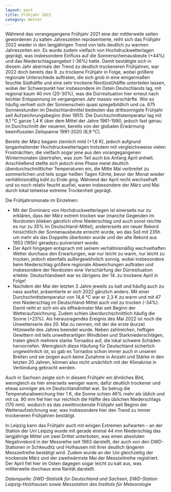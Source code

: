 ```yaml
---
layout: post
title: Frühjahr 2022 
category: Wetter
---
```


Während das vorangegangene Frühjahr 2021 eine der mittlerweile selten gewordenen zu kalten Jahreszeiten repräsentierte, reiht sich das Frühjahr 2022 wieder in den langjährigen Trend von teils deutlich zu warmen Jahreszeiten ein. Es wurde zudem vielfach von Hochdruckwetterlagen geprägt, was insbesondere Einfluss auf die Sonnenscheinausbeute (+44%) und das Niederschlagsangebot (-36%) hatte. Damit bestätigte sich in diesem Jahr abermals der Trend zu deutlich trockeneren Frühjahren, war 2022 doch bereits das 9. zu trockene Frühjahr in Folge, wobei größere regionale Unterschiede auftraten, die sich grob in eine einigermaßen feuchte Südhälfte und eine sehr trockene Nord(ost)hälfte unterteilen lassen, wobei der Schwerpunkt hier insbesondere im Osten Deutschlands lag, mit regional kaum 40 mm (20-30%), was die Dürresituation hier erneut nach leichter Entspannung im vergangenen Jahr massiv verschärfte. Wie so häufig verhielt sich der Sonnenschein quasi spiegelbildlich und ca. 675 Sonnenstunden im Deutschlandmittel bedeuten das drittsonnigste Frühjahr seit Aufzeichnungsbeginn (hier 1951). Die Durchschnittstemperatur lag mit 9,1 °C ganze 1,4 K über dem Mittel der Jahre 1961-1990, jedoch fast genau im Durchschnitt der neueren, bereits von der globalen Erwärmung beeinflussten Zeitspanne 1991-2020 (8,9 °C).

Bereits der März begann ziemlich mild (+1,6 K), jedoch aufgrund langanhaltender Hochdruckwetterlagen trotzdem mit vergleichsweise vielen Frostnächten, die vielfach sogar jene aus den vorangegangenen Wintermonaten übertrafen, was zum Teil auch bis Anfang April anhielt. Anschließend stellte sich jedoch eine Phase meist deutlich überdurchschnittlicher Temperaturen ein, die Mitte Mai verbreitet zu sommerlichen und teils sogar heißen Tagen führte, bevor der Monat wieder verhältnismäßig kühl zu Ende ging. Während der April recht wechselhaft und so noch relativ feucht ausfiel, waren insbesondere der März und Mai durch lokal teilweise extreme Trockenheit geprägt. 

Die Frühjahrsmonate im Einzelnen: 
-	Mit der Dominanz von Hochdruckwetterlagen ist einerseits nur zu erklären, dass der März extrem trocken war (manche Gegenden im Nordosten blieben gänzlich ohne Niederschlag und auch sonst reichte es nur zu 35% im Deutschland-Mittel), andererseits ein neuer Rekord hinsichtlich der Sonnenausbeute erreicht wurde, wo das Soll mit 235h um mehr als das Doppelte überboten wurde und der alte Rekord aus 1953 (195h) geradezu pulverisiert wurde.
-	Der April hingegen entsprach mit seinem verhältnismäßig wechselhaften Wetter durchaus den Erwartungen, war nur leicht zu warm, nur leicht zu trocken, jedoch ebenfalls außergewöhnlich sonnig, wobei insbesondere beim Niederschlag größere regionale Abweichungen auftraten und insbesondere der Nordosten eine Verschärfung der Dürresituation erlebte. Deutschlandweit war es übrigens der 14. zu trockene April in Folge!
-	Nachdem der Mai der letzten 3 Jahre jeweils zu kalt und häufig auch zu nass ausfiel, präsentierte er sich 2022 gänzlich anders. Mit einer Durchschnittstemperatur von 14,4 °C war er 2,3 K zu warm und mit 47 mm Niederschlag im Deutschland-Mittel auch viel zu trocken (-34%). Damit reiht er sich ein als elftwärmster Mai seit Beginn der Wetteraufzeichnung. Zudem schien überdurchschnittlich häufig die Sonne (+23%). Als herausragendes Ereignis des Mai 2022 ist noch die Unwetterserie des 20. Mai zu nennen, mit der die erste (kurze) Hitzewelle des Jahres beendet wurde. Neben zahlreichen, heftigen Gewittern mit teils unwetterartigen Windböen und Starkniederschlägen, traten gleich mehrere starke Tornados auf, die lokal schwere Schäden hervorriefen. Wenngleich diese Häufung für Deutschland sicherlich ungewöhnlich ist, so gab es Tornados schon immer auch in unseren Breiten und sie zeigen auch keine Zunahme in Anzahl und Stärke in den letzten 20 Jahren, können also nicht ursächlich mit der Klimakrise in Verbindung gebracht werden.

Auch in Sachsen zeigte sich in diesem Frühjahr ein ähnliches Bild, wenngleich es hier einerseits weniger warm, dafür deutlich trockener und etwas sonniger als im Deutschlandmittel war. So betrug die Temperaturabweichung hier 1 K, die Sonne schien 46% mehr als üblich und mit ca. 90 mm fiel hier nur reichlich die Hälfte des üblichen Niederschlags (170 mm), wodurch es das zweittrockenste Frühjahr seit Beginn der Wetteraufzeichnung war, was insbesondere hier den Trend zu immer trockeneren Frühjahren bestätigt.

In Leipzig kann das Frühjahr auch mit einigen Extremen aufwarten – an der Station der Uni Leipzig wurde mit gerade einmal 44 mm Niederschlag das langjährige Mittel um zwei Drittel unterboten, was einen absoluten Negativrekord in der Messreihe seit 1963 darstellt, der auch von den DWD-Stationen in Schkeuditz und Holhausen mit ihrer deutlich längeren Messzeitreihe bestätigt wird. Zudem wurde an der Uni gleichzeitig der trockenste März und der zweitwärmste Mai der Messzeitreihe registriert. Der April fiel hier im Osten dagegen sogar leicht zu kalt aus, was mittlerweile durchaus eine Rarität darstellt.

_Datenquelle: DWD-Statistik für Deutschland und Sachsen, DWD-Station Leipzig-Holzhausen sowie Messstation des Instituts für Meteorologie_
